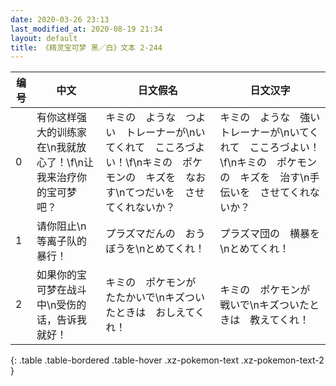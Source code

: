 ```yaml
---
date: 2020-03-26 23:13
last_modified_at: 2020-08-19 21:34
layout: default
title: 《精灵宝可梦 黑／白》文本 2-244
---
```

| 编号 | 中文 | 日文假名 | 日文汉字 |
| ---- | ---- | ---- | --- |
| 0 | 有你这样强大的训练家在\n我就放心了！\f\n让我来治疗你的宝可梦吧？ | キミの　ような　つよい　トレーナーが\nいてくれて　こころづよい！\f\nキミの　ポケモンの　キズを　なおす\nてつだいを　させてくれないか？ | キミの　ような　強い　トレーナーが\nいてくれて　こころづよい！\f\nキミの　ポケモンの　キズを　治す\n手伝いを　させてくれないか？ |
| 1 | 请你阻止\n等离子队的暴行！ | プラズマだんの　おうぼうを\nとめてくれ！ | プラズマ団の　横暴を\nとめてくれ！ |
| 2 | 如果你的宝可梦在战斗中\n受伤的话，告诉我就好！ | キミの　ポケモンが　たたかいで\nキズついたときは　おしえてくれ！ | キミの　ポケモンが　戦いで\nキズついたときは　教えてくれ！ |
{: .table .table-bordered .table-hover .xz-pokemon-text .xz-pokemon-text-2 }